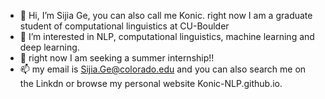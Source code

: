 - 👋 Hi, I’m Sijia Ge, you can also call me Konic. right now I am a graduate student of computational linguistics at CU-Boulder
- 👀 I’m interested in NLP, computational linguistics, machine learning and deep learning.
- 💞️ right now I am seeking a summer internship!!
- 📫 my email is Sijia.Ge@colorado.edu and you can also search me on the Linkdn or browse my personal website Konic-NLP.github.io.

<!---
Konic-NLP/Konic-NLP is a ✨ special ✨ repository because its `README.md` (this file) appears on your GitHub profile.
You can click the Preview link to take a look at your changes.
--->
